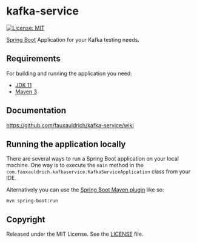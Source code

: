 # kafka-service
[![License: MIT](https://img.shields.io/badge/License-MIT-yellow.svg)](https://opensource.org/licenses/MIT)

[Spring Boot](http://projects.spring.io/spring-boot/) Application for your Kafka testing needs.
## Requirements
For building and running the application you need:
- [JDK 11](https://www.oracle.com/java/technologies/javase-jdk11-downloads.html)
- [Maven 3](https://maven.apache.org)

## Documentation
https://github.com/fauxauldrich/kafka-service/wiki
## Running the application locally
There are several ways to run a Spring Boot application on your local machine. One way is to execute the `main` method in the `com.fauxauldrich.kafkaservice.KafkaServiceApplication` class from your IDE.

Alternatively you can use the [Spring Boot Maven plugin](https://docs.spring.io/spring-boot/docs/current/reference/html/build-tool-plugins-maven-plugin.html) like so:
```shell
mvn spring-boot:run
```

## Copyright
Released under the MIT License. See the [LICENSE](https://github.com/fauxauldrich/kafka-service/blob/main/LICENSE) file.
